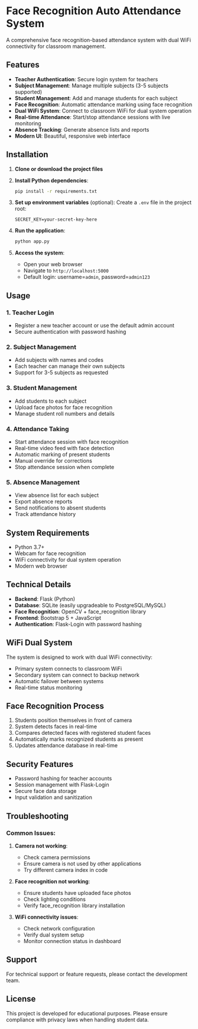 # Face Recognition Auto Attendance System

A comprehensive face recognition-based attendance system with dual WiFi connectivity for classroom management.

## Features

- **Teacher Authentication**: Secure login system for teachers
- **Subject Management**: Manage multiple subjects (3-5 subjects supported)
- **Student Management**: Add and manage students for each subject
- **Face Recognition**: Automatic attendance marking using face recognition
- **Dual WiFi System**: Connect to classroom WiFi for dual system operation
- **Real-time Attendance**: Start/stop attendance sessions with live monitoring
- **Absence Tracking**: Generate absence lists and reports
- **Modern UI**: Beautiful, responsive web interface

## Installation

1. **Clone or download the project files**

2. **Install Python dependencies**:
   ```bash
   pip install -r requirements.txt
   ```

3. **Set up environment variables** (optional):
   Create a `.env` file in the project root:
   ```
   SECRET_KEY=your-secret-key-here
   ```

4. **Run the application**:
   ```bash
   python app.py
   ```

5. **Access the system**:
   - Open your web browser
   - Navigate to `http://localhost:5000`
   - Default login: username=`admin`, password=`admin123`

## Usage

### 1. Teacher Login
- Register a new teacher account or use the default admin account
- Secure authentication with password hashing

### 2. Subject Management
- Add subjects with names and codes
- Each teacher can manage their own subjects
- Support for 3-5 subjects as requested

### 3. Student Management
- Add students to each subject
- Upload face photos for face recognition
- Manage student roll numbers and details

### 4. Attendance Taking
- Start attendance session with face recognition
- Real-time video feed with face detection
- Automatic marking of present students
- Manual override for corrections
- Stop attendance session when complete

### 5. Absence Management
- View absence list for each subject
- Export absence reports
- Send notifications to absent students
- Track attendance history

## System Requirements

- Python 3.7+
- Webcam for face recognition
- WiFi connectivity for dual system operation
- Modern web browser

## Technical Details

- **Backend**: Flask (Python)
- **Database**: SQLite (easily upgradeable to PostgreSQL/MySQL)
- **Face Recognition**: OpenCV + face_recognition library
- **Frontend**: Bootstrap 5 + JavaScript
- **Authentication**: Flask-Login with password hashing

## WiFi Dual System

The system is designed to work with dual WiFi connectivity:
- Primary system connects to classroom WiFi
- Secondary system can connect to backup network
- Automatic failover between systems
- Real-time status monitoring

## Face Recognition Process

1. Students position themselves in front of camera
2. System detects faces in real-time
3. Compares detected faces with registered student faces
4. Automatically marks recognized students as present
5. Updates attendance database in real-time

## Security Features

- Password hashing for teacher accounts
- Session management with Flask-Login
- Secure face data storage
- Input validation and sanitization

## Troubleshooting

### Common Issues:

1. **Camera not working**:
   - Check camera permissions
   - Ensure camera is not used by other applications
   - Try different camera index in code

2. **Face recognition not working**:
   - Ensure students have uploaded face photos
   - Check lighting conditions
   - Verify face_recognition library installation

3. **WiFi connectivity issues**:
   - Check network configuration
   - Verify dual system setup
   - Monitor connection status in dashboard

## Support

For technical support or feature requests, please contact the development team.

## License

This project is developed for educational purposes. Please ensure compliance with privacy laws when handling student data.
